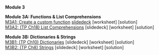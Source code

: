 <b>Module 3</b>  

<b>Module 3A: Functions & List Comprehensions</b>  
[M3A1: Create a custom function](https://colab.research.google.com/drive/1w3WG30R8xhPv6kZBEdWHoYMOvnRL3hxj#scrollTo=cFqnZGxyXH0I) [slidedeck](https://www.dropbox.com/scl/fi/x612ydq2eenookvksr7fc/buad5802-m1-review-python-functions-slides.pptx?rlkey=ekmmcqced84nueupsdy0whtk3&dl=0) [worksheet] [solution]    
[M3A2: (TP Ch18) List Comprehensions](https://colab.research.google.com/drive/16oHsAVeXUP5xgcXq-ECX4zXwjxwjKusD#scrollTo=e046e382) [slidedeck] [worksheet] [solution]     

<b>Module 3B: Dictionaries & Strings</b>  
[M3B1: (TP Ch10) Dictionaries](https://colab.research.google.com/drive/1mDHYFR-xospgw695_77GjNfSGfpd507K#scrollTo=acfd2720) [slidedeck] [worksheet] [solution]  
[M3B2: (TP Ch8) Strings](https://colab.research.google.com/drive/1_YFBs_28ayUxWgsGczfZzFDDnDB05A8Z) [slidedeck] [worksheet] [solution]  
